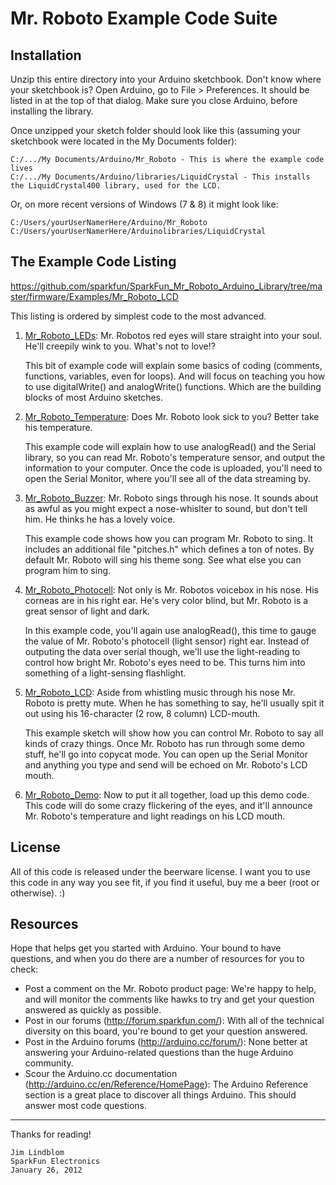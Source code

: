 # Mr. Roboto Example Code Suite

## Installation

Unzip this entire directory into your Arduino sketchbook. Don't know where your sketchbook is? Open Arduino, go to File > Preferences. It should be listed in at the top of that dialog. Make sure you close Arduino, before installing the library.

Once unzipped your sketch folder should look like this (assuming your sketchbook were located in the My Documents folder):

	C:/.../My Documents/Arduino/Mr_Roboto - This is where the example code lives
	C:/.../My Documents/Arduino/libraries/LiquidCrystal - This installs the LiquidCrystal400 library, used for the LCD.

Or, on more recent versions of Windows (7 & 8) it might look like:

	C:/Users/yourUserNamerHere/Arduino/Mr_Roboto
	C:/Users/yourUserNamerHere/Arduinolibraries/LiquidCrystal

## The Example Code Listing

https://github.com/sparkfun/SparkFun_Mr_Roboto_Arduino_Library/tree/master/firmware/Examples/Mr_Roboto_LCD

This listing is ordered by simplest code to the most advanced.

1. [Mr&#95;Roboto&#95;LEDs](https://github.com/sparkfun/SparkFun_Mr_Roboto_Arduino_Library/tree/master/firmware/Examples/Mr_Roboto/Mr_Roboto_LEDs): Mr. Robotos red eyes will stare straight into your soul. He'll creepily wink to you. What's not to love!? 

	This bit of example code will explain some basics of coding (comments, functions, variables, 
	even for loops). And will focus on teaching you how to use digitalWrite() and analogWrite() functions. Which are the building blocks of most Arduino sketches.

2. [Mr&#95;Roboto&#95;Temperature](https://github.com/sparkfun/SparkFun_Mr_Roboto_Arduino_Library/tree/master/firmware/Examples/Mr_Roboto_Temperature): Does Mr. Roboto look sick to you? Better take his temperature.

	This example code will explain how to use analogRead() and the Serial library, so you can
	read Mr. Roboto's temperature sensor, and output the information to your computer. Once the code is uploaded, you'll need to open the Serial Monitor, where you'll see all of the data streaming by.

3. [Mr&#95;Roboto&#95;Buzzer](https://github.com/sparkfun/SparkFun_Mr_Roboto_Arduino_Library/tree/master/firmware/Examples/Mr_Roboto_Buzzer): Mr. Roboto sings through his nose. It sounds about as awful as you might expect a nose-whislter to sound, but don't tell him. He thinks he has a lovely voice.

	This example code shows how you can program Mr. Roboto to sing. It includes an additional file "pitches.h" which defines a ton of notes. By default Mr. Roboto will sing his theme song. See what else you can program him to sing.

4. [Mr&#95;Roboto&#95;Photocell](https://github.com/sparkfun/SparkFun_Mr_Roboto_Arduino_Library/tree/master/firmware/Examples/Mr_Roboto_Photocell): Not only is Mr. Robotos voicebox in his nose. His corneas are in his right ear. He's very color blind, but Mr. Roboto is a great sensor of light and dark.

	In this example code, you'll again use analogRead(), this time to gauge the value of Mr. Roboto's photocell (light sensor) right ear. Instead of outputing the data over serial though, we'll use the light-reading to control how bright Mr. Roboto's eyes need to be. This turns him into something of a light-sensing flashlight.

5. [Mr&#95;Roboto&#95;LCD](https://github.com/sparkfun/SparkFun_Mr_Roboto_Arduino_Library/tree/master/firmware/Examples/Mr_Roboto_LCD): Aside from whistling music through his nose Mr. Roboto is pretty mute. When he has something to say, he'll usually spit it out using his 16-character (2 row, 8 column) LCD-mouth.
   
	This example sketch will show how you can control Mr. Roboto to say all kinds of crazy things. Once Mr. Roboto has run through some demo stuff, he'll go into copycat mode. You can open up the Serial Monitor and anything you type and send will be echoed on Mr. Roboto's LCD mouth.

6. [Mr&#95;Roboto&#95;Demo](https://github.com/sparkfun/SparkFun_Mr_Roboto_Arduino_Library/tree/master/firmware/Examples/Mr_Roboto_Demo): Now to put it all together, load up this demo code. This code will do some crazy flickering of the eyes, and it'll announce Mr. Roboto's temperature and light readings on his LCD mouth.

## License

All of this code is released under the beerware license. I want you to use this code in any way you see fit, if you find it useful, buy me a beer (root or otherwise). :)

## Resources

Hope that helps get you started with Arduino. Your bound to have questions, and when you do there are a number of resources for you to check:
* Post a comment on the Mr. Roboto product page: We're happy to help, and will monitor the comments like hawks to try and get your question answered as quickly as possible.
* Post in our forums (http://forum.sparkfun.com/): With all of the technical diversity on this board, you're bound to get your question answered.
* Post in the Arduino forums (http://arduino.cc/forum/): None better at answering your Arduino-related questions than the huge Arduino community.
* Scour the Arduino.cc documentation (http://arduino.cc/en/Reference/HomePage): The Arduino Reference section is a great place to discover all things Arduino. This should answer most code questions.

---

Thanks for reading!
	
	Jim Lindblom
	SparkFun Electronics
	January 26, 2012
